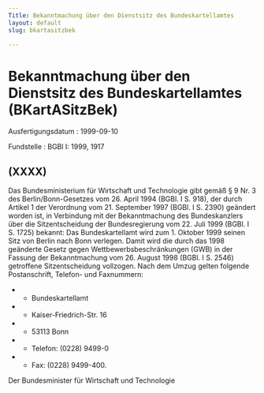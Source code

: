 ```yaml
---
Title: Bekanntmachung über den Dienstsitz des Bundeskartellamtes
layout: default
slug: bkartasitzbek

---
```


# Bekanntmachung über den Dienstsitz des Bundeskartellamtes (BKartASitzBek)

Ausfertigungsdatum
:   1999-09-10

Fundstelle
:   BGBl I: 1999, 1917



## (XXXX)

Das Bundesministerium für Wirtschaft und Technologie gibt gemäß § 9
Nr. 3 des Berlin/Bonn-Gesetzes vom 26. April 1994 (BGBl. I S. 918),
der durch Artikel 1 der Verordnung vom 21. September 1997 (BGBl. I S.
2390) geändert worden ist, in Verbindung mit der Bekanntmachung des
Bundeskanzlers über die Sitzentscheidung der Bundesregierung vom 22.
Juli 1999 (BGBl. I S. 1725) bekannt:
Das Bundeskartellamt wird zum 1. Oktober 1999 seinen Sitz von Berlin
nach Bonn verlegen. Damit wird die durch das 1998 geänderte Gesetz
gegen Wettbewerbsbeschränkungen (GWB) in der Fassung der
Bekanntmachung vom 26. August 1998 (BGBl. I S. 2546) getroffene
Sitzentscheidung vollzogen.
Nach dem Umzug gelten folgende Postanschrift, Telefon- und Faxnummern:

*    *   Bundeskartellamt


*    *   Kaiser-Friedrich-Str. 16


*    *   53113 Bonn


*    *   Telefon: (0228) 9499-0


*    *   Fax: (0228) 9499-400.




Der Bundesminister für Wirtschaft und Technologie

